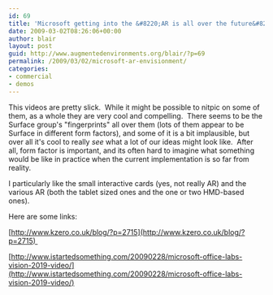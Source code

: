 ```yaml
---
id: 69
title: 'Microsoft getting into the &#8220;AR is all over the future&#8221; envisionment'
date: 2009-03-02T08:26:06+00:00
author: blair
layout: post
guid: http://www.augmentedenvironments.org/blair/?p=69
permalink: /2009/03/02/microsoft-ar-envisionment/
categories:
- commercial
- demos
---
```


This videos are pretty slick.  While it might be possible to nitpic on some of them, as a whole they are very cool and compelling.  There seems to be the Surface group's "fingerprints" all over them (lots of them appear to be Surface in different form factors), and some of it is a bit implausible, but over all it's cool to really _see_ what a lot of our ideas might look like.  After all, form factor is important, and its often hard to imagine what something would be like in practice when the current implementation is so far from reality.

I particularly like the small interactive cards (yes, not really AR) and the various AR (both the tablet sized ones and the one or two HMD-based ones).

Here are some links:

[http://www.kzero.co.uk/blog/?p=2715](http://www.kzero.co.uk/blog/?p=2715) 

[http://www.istartedsomething.com/20090228/microsoft-office-labs-vision-2019-video/](http://www.istartedsomething.com/20090228/microsoft-office-labs-vision-2019-video/)
